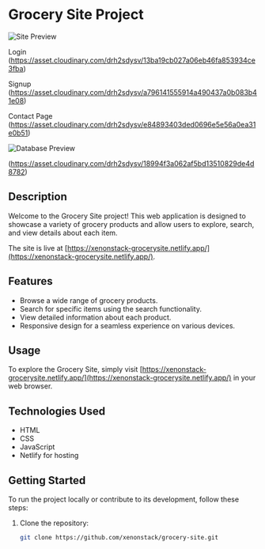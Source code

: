 # Grocery Site Project

![Site Preview](https://www.google.com/url?sa=i&url=https%3A%2F%2Fpixabay.com%2Fimages%2Fsearch%2Fnature%2F&psig=AOvVaw1_Dc2LpXus-Q64u7QYtA-o&ust=1703924356513000&source=images&cd=vfe&opi=89978449&ved=0CBIQjRxqFwoTCKim3oKbtIMDFQAAAAAdAAAAABAD)

Login
(https://asset.cloudinary.com/drh2sdysv/13ba19cb027a06eb46fa853934ce3fba)

Signup
(https://asset.cloudinary.com/drh2sdysv/a796141555914a490437a0b083b41e08)

Contact Page 
(https://asset.cloudinary.com/drh2sdysv/e84893403ded0696e5e56a0ea31e0b51)

![Database Preview](https://asset.cloudinary.com/drh2sdysv/acd5c76e5dacdfc65a6b32581254b877)

(https://asset.cloudinary.com/drh2sdysv/18994f3a062af5bd13510829de4d8782)

## Description

Welcome to the Grocery Site project! This web application is designed to showcase a variety of grocery products and allow users to explore, search, and view details about each item.

The site is live at [https://xenonstack-grocerysite.netlify.app/](https://xenonstack-grocerysite.netlify.app/).

## Features

- Browse a wide range of grocery products.
- Search for specific items using the search functionality.
- View detailed information about each product.
- Responsive design for a seamless experience on various devices.

## Usage

To explore the Grocery Site, simply visit [https://xenonstack-grocerysite.netlify.app/](https://xenonstack-grocerysite.netlify.app/) in your web browser.

## Technologies Used

- HTML
- CSS
- JavaScript
- Netlify for hosting

## Getting Started

To run the project locally or contribute to its development, follow these steps:

1. Clone the repository:

   ```bash
   git clone https://github.com/xenonstack/grocery-site.git
